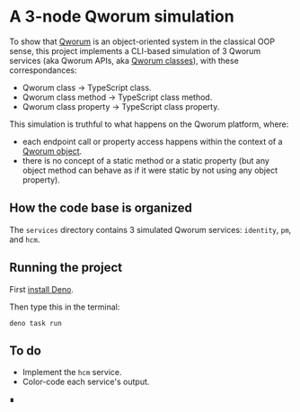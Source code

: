 # A 3-node Qworum simulation

To show that [Qworum](https://qworum.net) is an object-oriented system in the classical OOP sense, 
this project implements a CLI-based simulation of 3 Qworum services 
(aka Qworum APIs, aka [Qworum classes](https://qworum.net/en/specification/v1/#class)),
with these correspondances:

- Qworum class → TypeScript class.
- Qworum class method → TypeScript class method.
- Qworum class property → TypeScript class property.

This simulation is truthful to what happens on the Qworum platform, where:

- each endpoint call or property access happens within the context of a [Qworum object](https://qworum.net/en/specification/v1/#object).
- there is no concept of a static method or a static property (but any object method can behave as if it were static by not using any object property).

## How the code base is organized

The `services` directory contains 3 simulated Qworum services: `identity`, `pm`, and `hcm`.

## Running the project

First [install Deno](https://docs.deno.com/runtime/getting_started/installation/).

Then type this in the terminal:

```shell
deno task run
```

## To do

- Implement the `hcm` service.
- Color-code each service's output.

∎
